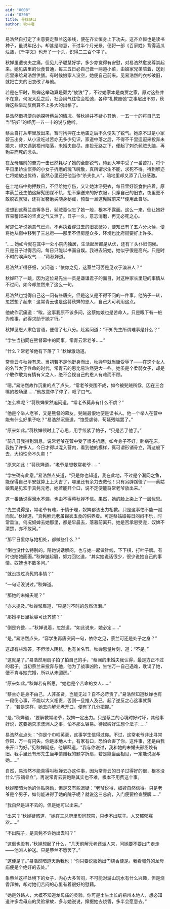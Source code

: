 ```yaml
---
aid: "0008"
zid: "0206"
title: 寻找缺口
author: 吹牛者
---
```


易浩然自打定了主意要走蔡兰这条线，便在齐立恒身上下功夫。这齐立恒也是读书种子，虽说年纪小，却甚是聪慧，不过半个月光景，便将一部《百家姓》背得滚瓜烂熟，《千字文》也开了一个头，识得二三百个字了。

秋婵虽遭丧夫之痛，但见儿子聪慧好学，多少亦觉得有安慰，对易浩然愈发尊崇起来。她见店里的伙食普通，每三五日必自己做一两道小菜，由娘家兄弟陪着，送到店里来给易浩然供膳。有时候娘家人没空，她便自己前来。见易浩然的衣衫破旧，就把亡夫的旧衣改了与他。

若是在平时，秋婵这举动算是颇为“放浪”了，不过她家本是商贾之家，原对这些并不在意，何况大乱之后，社会风气往往会松弛，各种“礼教废弛”之事层出不穷，秋婵这些举动反倒算不上多大的出格了。

易浩然借机便向她探听蔡兰的情况。蒋秋婵并不疑心其他，一五一十的将自己去当“陪妇”的经历一五一十的说与他听。

蔡兰自打从牢里放出来，暂时拘押在土地庙之后不久便失了锐气。她原不过是小家碧玉出身，从小没吃过苦亦无多少见识，家道中落之后，不得不千里迢迢来投奔未婚夫，却又遇到梧州陷落，未婚夫自尽。走投无路之下，便起了刺杀髡贼头脑，再殉夫而死的念头。

在龙母庙前的奋力一击已然耗尽了她的全部锐气，待到大牢中受了一番苦打，将个平日里娇生惯养的小女子折磨的魂飞魄散，真所谓求生不能，求死不得。待到解迩仁将她放出优待，虽然心里还把他当作“杀夫仇人”，暗地里却又添了几分感激。

在土地庙中拘押数日，不但给她疗伤，又让她沐浴更衣，每日里好饭食供应着。原本蔡兰还生怕这解髡图谋不轨，拒不穿送来的好衣服，只穿自己的旧衣，夜里更不敢脱衣就寝，还将发簪磨尖随身秘藏，预备一旦这髡贼前来\*\*便用此自尽。

没想到这蔡兰苦等多日，髡贼竟似忘了她一般，根本不露面。这么一来，倒让她好容易蓄起来的坚贞之气又泄了。日子一久，意志消磨，再无必死之心。

解迩仁听说她意气已消，不再执着穿过去的旧衣破衫，便知已有了五六分火候，便将她从衙中移到了三总府――那里不但房屋众多，环境也比府衙要好上许多。

“……她如今就在其中一处小院内独居，生活起居都是从优，还有丫头仆妇伺候。只是日子过得苦闷，每日只能以书画自娱。我进去陪她，她似乎很是高兴。只是时不时的唉声叹气……”蒋秋婵道。

易浩然听得仔细，又问道：“依你之见，这蔡兰可否是见欢于澳洲人？”

秋婵吓了一跳，因为这位易先生一贯是谦谦君子的面目，对这种家长里短的事情从不过问，如今却忽然来了这么一句。

易浩然也觉得自己这一问有些唐突，但是这又是不得不问的一件事。他脑子一转，忽然想了起来：这常青云也是这蒋秋婵的恩人，自己大可利用这点。

他故作沉痛道：“唉，这事我原不该多问，这蔡姑娘也是苦命人。只是眼下有一桩为难事，必得求助于她才行。”

秋婵见恩人肃色言语，便信了七八分。赶紧问道：“不知先生所谓难事是什么？”

“学生当初同在熊督幕中的同事，常青云常老爷……”

“什么？常老爷他有下落了？”秋婵激动道。

常青云与秋婵有恩。当初若不是他挺身而出，秋婵早就当街受辱了――在这个女人的名节大于性命的时代，常青云的恩比易浩然更大一些。她虽是个柔弱女子，却是个敢作敢为有情有义之人，绝不会视自己的恩人有难而不顾。

“嗯。”易浩然故作沉重的点了点头，“常老爷突围不成，如今被髡贼所俘，囚在三合嘴的校场里……”他故意停了停了，叹了口气。

“怎么样呢？”蒋秋婵果然追问道，“常老爷莫非有什么不虞？”

“他是个举人老爷，又是熊督的幕友。髡贼最恨地便是读书人。他一个举人在营中能有什么好果子吃？”易浩然沉重道，“饱受虐待，苟延残喘罢了。”

“原来如此。”蒋秋婵顿时上了心思，用手绞紧了帕子，“只是苦了他了。”

“前几日我得到消息，说常老爷在营中受了很多折磨，如今身子不好，卧病在床。我拖了许多人，今日才得以混入营内，看到他的模样，真可谓形销骨立，再这般下去，大约性命不久矣！”

“原来如此！”蒋秋婵道，“老爷是想救常老爷……”

“学生确有此意。”易浩然点头道，“只是你也知道，我在此地，不过是个漏网之鱼，能保得自己平安就算上上大吉了，哪里还有余力去救他！只有另辟蹊径了――蔡姑娘若是见欢于真髡元老，她若能开个口，说不定便能将常老爷放出来。”

这一番话说得滴水不漏，也由不得蒋秋婵不信。果然，她的脸上染上了一层忧思。

“先生说得是，常老爷有难，于情于理，奴婢都该出力相救。只是这事怕不能一蹴而就。”秋婵道，“真髡解元老虽锦衣玉食的供养着。可是蔡姑娘每日闷闷不乐，时常垂泣。何况奴婢去她那里，都是早晨去，落暮前离开。她是否承恩受宠，奴婢不清楚，亦不敢问。”

“那平日里你与她相处，都做些什么？”

“倒也没什么特别的。陪她说话解闷，也与她一起做针线，下下棋，打叶子牌。有时也陪她画画。”秋婵皱起眉，努力回忆道，“其实她说话很少，很少说她自己的事情。奴婢也不敢多问。”

“就没提过真髡的事情？”

“一句话没说过。”秋婵道。

“那她的未婚夫呢？”

“亦未提及。”秋婵皱眉道，“只是时不时的忽然流泪。”

“那她平日里妆容可还齐整？”

“倒是齐整……”秋婵说着，忽然道，“如此说来，她必定……”

“是，”易浩然点头，“容学生再唐突问一句，依你之见，蔡兰可还是处子之身？”

这却有些难答，不但涉人阴私，也有关名节。秋婵思量片刻，道：“不是。”

“这就是了。”易浩然用扇子拍了拍自己的手，“蔡澜的未婚夫我认得，最是方正不过的君子。当初蔡兰来投奔与他，他为了战事凶险，生怕万一自己遇难，耽误了她，便不肯与她完婚，所以从未圆房。”

“原来如此。”秋婵若有所思，“她也是个苦命的女人……”

“蔡兰亦是身不由己，人非圣贤，岂能无过？自不必苛责了。”易浩然知道秋婵也有一段伤心事，不能以大义相责，否则一旦推人及己，起了逆反之心这事就黄了，“若是这样，她去向解元老开口，便有了几分把握。”

“是，”秋婵道，“要解救常老爷，奴婢一定出力。只是蔡兰的心境时好时坏，其他事好说，这要她央求澳洲人之事，怕不那么容易。待奴婢好生想个法子……”

易浩然点点头：“你是个巾帼英豪，这事学生信得过你。不过，这常老爷非比寻常俘囚，万一有闪失，你是本地人士，有家有口，恐怕会害了你。这件事，还是由我来开口为好。”见秋婵疑惑，他解释道，“我与你说过，我和她的未婚夫邢丞焕有旧。我手里还有邢先生当年馈赠我的题字折扇，若是能当面相见，一定能说服与她……”

自然，易浩然不能真得叫秋婵去办这件事，因为常青云的日子过得好的很，根本没什么“形销骨立”。再说常青云要跑路其实也不难，根本不用费这个事。

秋婵暗暗为他的体贴感动，但是又有些迟疑：“老爷说得，奴婢自然信得。只是老爷是个男子，如何能进得了她的院子呢？就说这三总府，入门便要检查腰牌……”

“我自然是进不去的，但是她可以出来。”

“出来？”秋婵疑惑道，“她在三总府里形同软禁，只步不出院子。人又郁郁寡欢……”

“不出院子，是真髡不许她出去吗？”

“这倒也没有，”秋婵想起了什么，“几天前解元老还派人来，问她要不要出门走走――他派人护送。只是蔡兰不愿罢了。”

“这便是了。”易浩然暗道天助我也！“你只要说服她出门烧香便是。我看城外的龙母庙便是个绝好的去处。”

象蔡兰这样处境下的女子，内心大多苦闷，不可能对游山玩水有什么兴趣，但是烧香拜神，却对她们苦闷的心里有着很好的慰藉。

“她是外路人，大概不知道龙母庙的灵验。你可是土生土长的梧州本地人，想必知道许多龙母庙的灵验掌故，多与她说说，撺掇她去烧香，多半会愿意去。”
